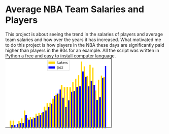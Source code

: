 # Average NBA Team Salaries and Players
This project is about seeing the trend in the salaries of players and average team salaries and how over the years it has increased. 
What motivated me to do this project is how players in the NBA these days are significantly paid higher than players in the 80s for an example. 
All the script was written in Python a free and easy to install computer language. 
![NBA](https://raw.githubusercontent.com/ethanadamian/Data115Project/master/data%20115.PNG?token=ARFUGQ3NPTJQARRV6AHDCNK7VNJPG)
